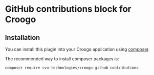 # GitHub contributions block for Croogo

## Installation

You can install this plugin into your Croogo application using [composer](http://getcomposer.org).

The recommended way to install composer packages is:

```
composer require cvo-technologies/croogo-github-contributions
```
